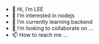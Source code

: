 - 👋 Hi, I’m LEE
- 👀 I’m interested in nodejs
- 🌱 I’m currently learning backend 
- 💞️ I’m looking to collaborate on ...
- 📫 How to reach me ...

<!---
leejunsu249/leejunsu249 is a ✨ special ✨ repository because its `README.md` (this file) appears on your GitHub profile.
You can click the Preview link to take a look at your changes.
--->
